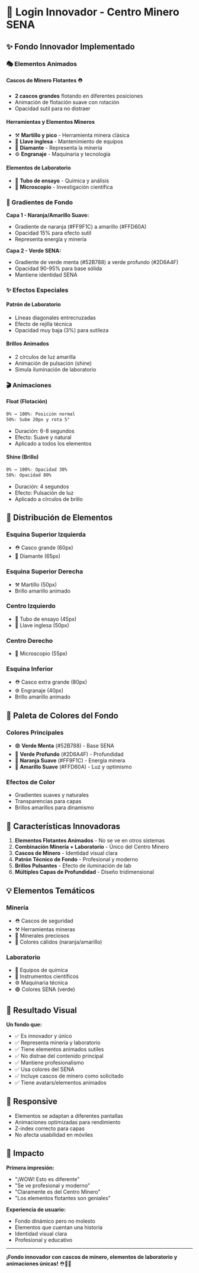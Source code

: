 # 🎨 Login Innovador - Centro Minero SENA

## ✨ Fondo Innovador Implementado

### 🎭 Elementos Animados

#### Cascos de Minero Flotantes ⛑️
- **2 cascos grandes** flotando en diferentes posiciones
- Animación de flotación suave con rotación
- Opacidad sutil para no distraer

#### Herramientas y Elementos Mineros
- ⚒️ **Martillo y pico** - Herramienta minera clásica
- 🔧 **Llave inglesa** - Mantenimiento de equipos
- 💎 **Diamante** - Representa la minería
- ⚙️ **Engranaje** - Maquinaria y tecnología

#### Elementos de Laboratorio
- 🧪 **Tubo de ensayo** - Química y análisis
- 🔬 **Microscopio** - Investigación científica

### 🌈 Gradientes de Fondo

**Capa 1 - Naranja/Amarillo Suave:**
- Gradiente de naranja (#FF9F1C) a amarillo (#FFD60A)
- Opacidad 15% para efecto sutil
- Representa energía y minería

**Capa 2 - Verde SENA:**
- Gradiente de verde menta (#52B788) a verde profundo (#2D6A4F)
- Opacidad 90-95% para base sólida
- Mantiene identidad SENA

### ✨ Efectos Especiales

#### Patrón de Laboratorio
- Líneas diagonales entrecruzadas
- Efecto de rejilla técnica
- Opacidad muy baja (3%) para sutileza

#### Brillos Animados
- 2 círculos de luz amarilla
- Animación de pulsación (shine)
- Simula iluminación de laboratorio

### 🎬 Animaciones

#### Float (Flotación)
```css
0% → 100%: Posición normal
50%: Sube 20px y rota 5°
```
- Duración: 6-8 segundos
- Efecto: Suave y natural
- Aplicado a todos los elementos

#### Shine (Brillo)
```css
0% → 100%: Opacidad 30%
50%: Opacidad 80%
```
- Duración: 4 segundos
- Efecto: Pulsación de luz
- Aplicado a círculos de brillo

## 📍 Distribución de Elementos

### Esquina Superior Izquierda
- ⛑️ Casco grande (60px)
- 💎 Diamante (65px)

### Esquina Superior Derecha
- ⚒️ Martillo (50px)
- Brillo amarillo animado

### Centro Izquierdo
- 🧪 Tubo de ensayo (45px)
- 🔧 Llave inglesa (50px)

### Centro Derecho
- 🔬 Microscopio (55px)

### Esquina Inferior
- ⛑️ Casco extra grande (80px)
- ⚙️ Engranaje (40px)
- Brillo amarillo animado

## 🎨 Paleta de Colores del Fondo

### Colores Principales
- 🟢 **Verde Menta** (#52B788) - Base SENA
- 🌿 **Verde Profundo** (#2D6A4F) - Profundidad
- 🧡 **Naranja Suave** (#FF9F1C) - Energía minera
- 💛 **Amarillo Suave** (#FFD60A) - Luz y optimismo

### Efectos de Color
- Gradientes suaves y naturales
- Transparencias para capas
- Brillos amarillos para dinamismo

## 🚀 Características Innovadoras

1. **Elementos Flotantes Animados** - No se ve en otros sistemas
2. **Combinación Minería + Laboratorio** - Único del Centro Minero
3. **Cascos de Minero** - Identidad visual clara
4. **Patrón Técnico de Fondo** - Profesional y moderno
5. **Brillos Pulsantes** - Efecto de iluminación de lab
6. **Múltiples Capas de Profundidad** - Diseño tridimensional

## 💡 Elementos Temáticos

### Minería
- ⛑️ Cascos de seguridad
- ⚒️ Herramientas mineras
- 💎 Minerales preciosos
- 🧡 Colores cálidos (naranja/amarillo)

### Laboratorio
- 🧪 Equipos de química
- 🔬 Instrumentos científicos
- ⚙️ Maquinaria técnica
- 🟢 Colores SENA (verde)

## 🎯 Resultado Visual

**Un fondo que:**
- ✅ Es innovador y único
- ✅ Representa minería y laboratorio
- ✅ Tiene elementos animados sutiles
- ✅ No distrae del contenido principal
- ✅ Mantiene profesionalismo
- ✅ Usa colores del SENA
- ✅ Incluye cascos de minero como solicitado
- ✅ Tiene avatars/elementos animados

## 📱 Responsive

- Elementos se adaptan a diferentes pantallas
- Animaciones optimizadas para rendimiento
- Z-index correcto para capas
- No afecta usabilidad en móviles

## 🌟 Impacto

**Primera impresión:**
- "¡WOW! Esto es diferente"
- "Se ve profesional y moderno"
- "Claramente es del Centro Minero"
- "Los elementos flotantes son geniales"

**Experiencia de usuario:**
- Fondo dinámico pero no molesto
- Elementos que cuentan una historia
- Identidad visual clara
- Profesional y educativo

---

**¡Fondo innovador con cascos de minero, elementos de laboratorio y animaciones únicas!** ⛑️🧪✨
